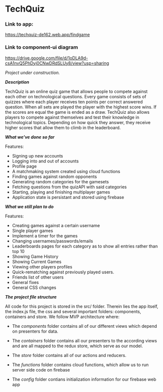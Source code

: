 # TechQuiz

### Link to app: 
https://techquiz-de162.web.app/findgame


### Link to component-ui diagram
https://drive.google.com/file/d/1oDLA9d-csA1nvQ5PhDyj0CNwDRdSLUy8/view?usp=sharing

*Project under construction.*

***Description***

TechQuiz is an online quiz game that allows people to compete against each other on
technological questions. Every game consists of sets of quizzes where each player receives ten
points per correct answered question. When all sets are played the player with the highest score
wins. If the scores are equal the game is ended as a draw.
TechQuiz also allows players to compete against themselves and test their knowledge in
technological topics. Depending on how quick they answer, they receive higher scores that allow
them to climb in the leaderboard.

***What we've done so far***

Features:
* Signing up new accounts
* Logging into and out of accounts
* Profile page
* A matchmaking system created using cloud functions  
* Finding games against random opponents
* Generating random categories for the gamesets
* Fetching questions from the quizAPI with said categories
* Starting, playing and finishing multiplayer games
* Application state is persistant and stored using firebase


***What we still plan to do***

Features:
* Creating games against a certain username
* Single player games
* Implement a timer for the games
* Changing usernames/passwords/emails
* Leaderboards pages for each category as to show all entries rather than top 10
* Showing Game History
* Showing Current Games
* Viewing other players profiles
* Quick-rematching against previously played users.
* Friends list of other users  
* General fixes
* General CSS changes

***The project file structure***

All code for this project is stored in the src/ folder. 
Therein lies the app itself, the index.js file, the css 
and several important folders: components, containers and store. We follow MVP architecture where: 

* The *components* folder contains all of our different views which depend on presenters for data. 

* The *containers* folder contains all our presenters to the according views and are all mapped to the redux store, which serve
as our model. 

* The *store* folder contains all of our actions and reducers. 

* The *functions* folder contains cloud functions, which allow us to run server side code on firebase

* The *config* folder contians initialization information for our firebase web app
